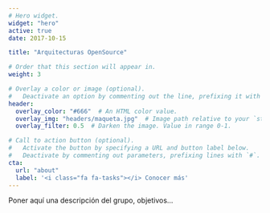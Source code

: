 ```yaml
---
# Hero widget.
widget: "hero"
active: true
date: 2017-10-15

title: "Arquitecturas OpenSource"

# Order that this section will appear in.
weight: 3

# Overlay a color or image (optional).
#   Deactivate an option by commenting out the line, prefixing it with `#`.
header:
  overlay_color: "#666"  # An HTML color value.
  overlay_img: "headers/maqueta.jpg"  # Image path relative to your `static/img/` folder.
  overlay_filter: 0.5  # Darken the image. Value in range 0-1.

# Call to action button (optional).
#   Activate the button by specifying a URL and button label below.
#   Deactivate by commenting out parameters, prefixing lines with `#`.
cta:
  url: "about"
  label: '<i class="fa fa-tasks"></i> Conocer más'
---
```


Poner aquí una descripción del grupo, objetivos...
